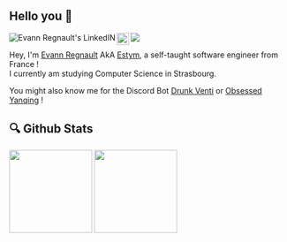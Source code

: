 ## Hello you :tada:


<a href="https://www.linkedin.com/in/evann-regnault/">
  <img align="left" alt="Evann Regnault's LinkedIN" src="https://img.shields.io/badge/linkedin-%230077B5.svg?style=for-the-badge&logo=linkedin&logoColor=white" />
</a>

<a href="https://sr.ht/~estym">
  <img align="left" alt="Evann Regnault's SourceHut" height="22px" src="https://sourcehut.org/sourcehut-white-text.svg" />
</a>


<a>
  <img align="left" src="https://visitor-badge.glitch.me/badge?page_id=Estyms.Estyms">
</a>
<p/><br/>

Hey, I'm [Evann Regnault](https://evannregnault.dev/) AkA [Estym](https://github.com/Estyms/), a self-taught software engineer from France !<br/> I currently am studying Computer Science in Strasbourg.

You might also know me for the Discord Bot [Drunk Venti](https://top.gg/bot/860120094633623552) or [Obsessed Yanqing](https://top.gg/bot/1102391056961638470) !

## :mag: Github Stats

<p float="center">
  <img src="https://github-readme-stats.vercel.app/api?username=Estyms&theme=vue-dark&hide=issues" height=150px>
  <img src="https://github-readme-stats.vercel.app/api/top-langs/?username=Estyms&theme=vue-dark&layout=compact" height=150px>
  
</p>


<!--
**Estyms/Estyms** is a ✨ _special_ ✨ repository because its `README.md` (this file) appears on your GitHub profile.

Here are some ideas to get you started:

- 🔭 I’m currently working on ...
- 🌱 I’m currently learning ...
- 👯 I’m looking to collaborate on ...
- 🤔 I’m looking for help with ...
- 💬 Ask me about ...
- 📫 How to reach me: ...
- 😄 Pronouns: ...
- ⚡ Fun fact: ...
-->
